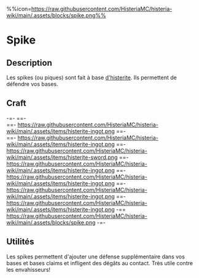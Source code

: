 %%icon=https://raw.githubusercontent.com/HisteriaMC/histeria-wiki/main/.assets/blocks/spike.png%%
# Spike

## Description
Les spikes (ou piques) sont fait à base [d'histerite](https://histeria.fr/wiki/items/histerite-ingot). Ils permettent de défendre vos bases.

## Craft
-=-
 ==-  
 ==- https://raw.githubusercontent.com/HisteriaMC/histeria-wiki/main/.assets/items/histerite-ingot.png
 ==-  
 ==- https://raw.githubusercontent.com/HisteriaMC/histeria-wiki/main/.assets/items/histerite-ingot.png
 ==- https://raw.githubusercontent.com/HisteriaMC/histeria-wiki/main/.assets/items/histerite-sword.png
 ==- https://raw.githubusercontent.com/HisteriaMC/histeria-wiki/main/.assets/items/histerite-ingot.png
 ==- https://raw.githubusercontent.com/HisteriaMC/histeria-wiki/main/.assets/items/histerite-ingot.png
 ==- https://raw.githubusercontent.com/HisteriaMC/histeria-wiki/main/.assets/items/histerite-ingot.png
 ==- https://raw.githubusercontent.com/HisteriaMC/histeria-wiki/main/.assets/items/histerite-ingot.png
 -== https://raw.githubusercontent.com/HisteriaMC/histeria-wiki/main/.assets/blocks/spike.png
-=-

## Utilités
Les spikes permettent d'ajouter une défense supplémentaire dans vos bases et bases claims et infligent des dégâts au contact. Très utile contre les envahisseurs!
